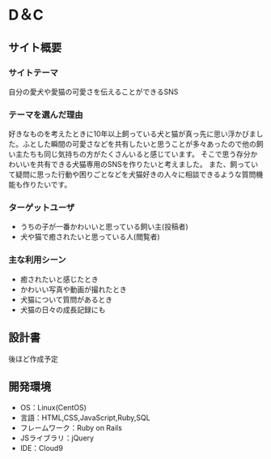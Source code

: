 # D＆C

## サイト概要
### サイトテーマ
自分の愛犬や愛猫の可愛さを伝えることができるSNS
​
### テーマを選んだ理由
好きなものを考えたときに10年以上飼っている犬と猫が真っ先に思い浮かびました。ふとした瞬間の可愛さなどを共有したいと思うことが多々あったので他の飼い主たちも同じ気持ちの方がたくさんいると感じています。
そこで思う存分かわいいを共有できる犬猫専用のSNSを作りたいと考えました。
また、飼っていて疑問に思った行動や困りごとなどを犬猫好きの人々に相談できるような質問機能も作りたいです。
​
### ターゲットユーザ
* うちの子が一番かわいいと思っている飼い主(投稿者)
* 犬や猫で癒されたいと思っている人(閲覧者)
​
### 主な利用シーン
* 癒されたいと感じたとき
* かわいい写真や動画が撮れたとき
* 犬猫について質問があるとき
* 犬猫の日々の成長記録にも
​
## 設計書
後ほど作成予定
​
## 開発環境
- OS：Linux(CentOS)
- 言語：HTML,CSS,JavaScript,Ruby,SQL
- フレームワーク：Ruby on Rails
- JSライブラリ：jQuery
- IDE：Cloud9
​